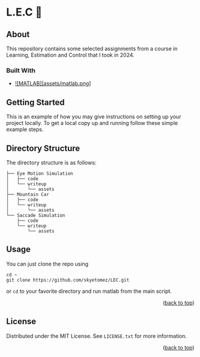 # L.E.C  👋

## About 

This repository contains some selected assignments from a course in Learning, Estimation and Control that I took in 2024.

### Built With


* [![MATLAB][assets/matlab.png]][Matlab-url]


## Getting Started

This is an example of how you may give instructions on setting up your project locally.
To get a local copy up and running follow these simple example steps.


## Directory Structure

The directory structure is as follows:

```
├── Eye Motion Simulation
│   ├── code
│   └── writeup
│       └── assets
├── Mountain Car
│   ├── code
│   └── writeup
│       └── assets
└── Saccade Simulation
    ├── code
    └── writeup
        └── assets
```

## Usage

You can just clone the repo using 

```
cd ~
git clone https://github.com/skyetomez/LEC.git
```
or `cd` to your favorite directory and run matlab from the main script.

<p align="right">(<a href="#readme-top">back to top</a>)</p>


<!-- LICENSE -->
## License

Distributed under the MIT License. See `LICENSE.txt` for more information.

<p align="right">(<a href="#readme-top">back to top</a>)</p>


[Matlab-url]: https://www.mathworks.com/products/matlab.html

